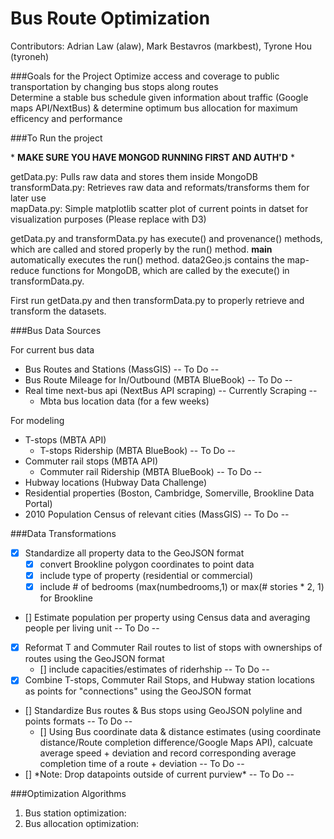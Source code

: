 Bus Route Optimization
=======================

Contributors: Adrian Law (alaw), Mark Bestavros (markbest),  Tyrone Hou (tyroneh)

###Goals for the Project
Optimize access and coverage to public transportation by changing bus stops along routes  
Determine a stable bus schedule given information about traffic (Google maps API/NextBus) & determine optimum bus allocation for maximum efficency and performance  

###To Run the project

\* **MAKE SURE YOU HAVE MONGOD RUNNING FIRST AND AUTH'D** \*

getData.py: Pulls raw data and stores them inside MongoDB  
transformData.py: Retrieves raw data and reformats/transforms them for later use  
mapData.py: Simple matplotlib scatter plot of current points in datset for visualization purposes (Please replace with D3)  

getData.py and transformData.py has execute() and provenance() methods, which are called and stored properly by the run() method. __main__ automatically executes the run() method. data2Geo.js contains the map-reduce functions for MongoDB, which are called by the execute() in transformData.py.  
  
First run getData.py and then transformData.py to properly retrieve and transform the datasets.  
  
###Bus Data Sources 
  
For current bus data
*	Bus Routes and Stations (MassGIS) -- To Do --
*	Bus Route Mileage for In/Outbound (MBTA BlueBook) -- To Do --
*	Real time next-bus api (NextBus API scraping) -- Currently Scraping --
	*	Mbta bus location data (for a few weeks)
  
For modeling 
*	T-stops (MBTA API) 
	*	T-stops Ridership (MBTA BlueBook) -- To Do --
*	Commuter rail stops (MBTA API)
	*	Commuter rail Ridership (MBTA BlueBook) -- To Do --
*	Hubway locations (Hubway Data Challenge)
*	Residential properties (Boston, Cambridge, Somerville, Brookline Data Portal)
*	2010 Population Census of relevant cities (MassGIS) -- To Do --
  
###Data Transformations
  
- [x] Standardize all property data to the GeoJSON format
	- [x] convert Brookline polygon coordinates to point data
	- [x] include type of property (residential or commercial)
	- [x] include # of bedrooms (max(numbedrooms,1) or max(# stories * 2, 1) for Brookline
- [] Estimate population per property using Census data and averaging people per living unit -- To Do --
- [x] Reformat T and Commuter Rail routes to list of stops with ownerships of routes using the GeoJSON format
	- [] include capacities/estimates of riderhship -- To Do --
- [x] Combine T-stops, Commuter Rail Stops, and Hubway station locations as points for "connections" using the GeoJSON format
- [] Standardize Bus routes & Bus stops using GeoJSON polyline and points formats -- To Do --
 	- [] Using Bus coordinate data & distance estimates (using coordinate distance/Route completion difference/Google Maps API), calcuate average speed + deviation and record corresponding average completion time of a route + deviation -- To Do --
- [] \*Note: Drop datapoints outside of current purview\* -- To Do --
  
###Optimization Algorithms  
  
1. Bus station optimization:
2. Bus allocation optimization:
  





